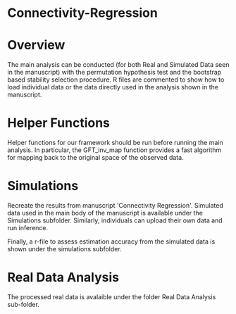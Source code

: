 # Connectivity-Regression

# Overview

The main analysis can be conducted (for both Real and Simulated Data seen in the manuscript) with the permutation hypothesis test and the bootstrap based stability selection procedure. R files are commented to show how to load individual data or the data directly used in the analysis shown in the manuscript.  

# Helper Functions
Helper functions for our framework should be run before running the main analysis. In particular, the GFT_inv_map function provides a fast algorithm for mapping back to the original space of the observed data. 

# Simulations

Recreate the results from manuscript 'Connectivity Regression'. Simulated data used in the main body of the manuscript is available under the Simulations subfolder. Similarly, individuals can upload their own data and run inference. 

Finally, a r-file to assess estimation accuracy from the simulated data is shown under the simulations subfolder. 

# Real Data Analysis

The processed real data is avalaible under the folder Real Data Analysis sub-folder. 
